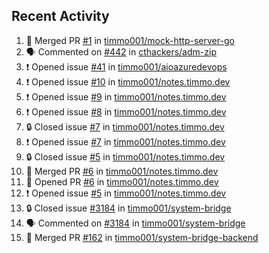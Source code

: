 ## Recent Activity

<!--START_SECTION:activity-->
1. 🎉 Merged PR [#1](https://github.com/timmo001/mock-http-server-go/pull/1) in [timmo001/mock-http-server-go](https://github.com/timmo001/mock-http-server-go)
2. 🗣 Commented on [#442](https://github.com/cthackers/adm-zip/issues/442) in [cthackers/adm-zip](https://github.com/cthackers/adm-zip)
3. ❗ Opened issue [#41](https://github.com/timmo001/aioazuredevops/issues/41) in [timmo001/aioazuredevops](https://github.com/timmo001/aioazuredevops)
4. ❗ Opened issue [#10](https://github.com/timmo001/notes.timmo.dev/issues/10) in [timmo001/notes.timmo.dev](https://github.com/timmo001/notes.timmo.dev)
5. ❗ Opened issue [#9](https://github.com/timmo001/notes.timmo.dev/issues/9) in [timmo001/notes.timmo.dev](https://github.com/timmo001/notes.timmo.dev)
6. ❗ Opened issue [#8](https://github.com/timmo001/notes.timmo.dev/issues/8) in [timmo001/notes.timmo.dev](https://github.com/timmo001/notes.timmo.dev)
7. 🔒 Closed issue [#7](https://github.com/timmo001/notes.timmo.dev/issues/7) in [timmo001/notes.timmo.dev](https://github.com/timmo001/notes.timmo.dev)
8. ❗ Opened issue [#7](https://github.com/timmo001/notes.timmo.dev/issues/7) in [timmo001/notes.timmo.dev](https://github.com/timmo001/notes.timmo.dev)
9. 🔒 Closed issue [#5](https://github.com/timmo001/notes.timmo.dev/issues/5) in [timmo001/notes.timmo.dev](https://github.com/timmo001/notes.timmo.dev)
10. 🎉 Merged PR [#6](https://github.com/timmo001/notes.timmo.dev/pull/6) in [timmo001/notes.timmo.dev](https://github.com/timmo001/notes.timmo.dev)
11. 💪 Opened PR [#6](https://github.com/timmo001/notes.timmo.dev/pull/6) in [timmo001/notes.timmo.dev](https://github.com/timmo001/notes.timmo.dev)
12. ❗ Opened issue [#5](https://github.com/timmo001/notes.timmo.dev/issues/5) in [timmo001/notes.timmo.dev](https://github.com/timmo001/notes.timmo.dev)
13. 🔒 Closed issue [#3184](https://github.com/timmo001/system-bridge/issues/3184) in [timmo001/system-bridge](https://github.com/timmo001/system-bridge)
14. 🗣 Commented on [#3184](https://github.com/timmo001/system-bridge/issues/3184) in [timmo001/system-bridge](https://github.com/timmo001/system-bridge)
15. 🎉 Merged PR [#162](https://github.com/timmo001/system-bridge-backend/pull/162) in [timmo001/system-bridge-backend](https://github.com/timmo001/system-bridge-backend)
<!--END_SECTION:activity-->
